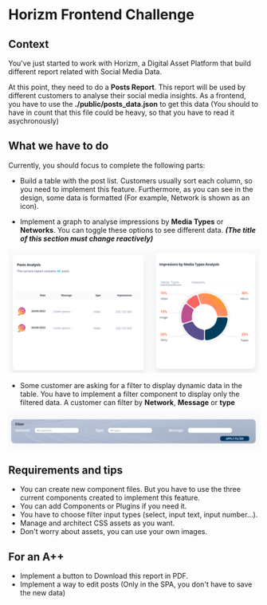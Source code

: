 # Horizm Frontend Challenge

## Context
You've just started to work with Horizm, a Digital Asset Platform that build different report related with Social Media Data.

At this point, they need to do a **Posts Report**. This report will be used by different customers to analyse their social media insights. As a frontend, you have to use the **./public/posts_data.json** to get this data (You should to have in count that this file could be heavy, so that you have to read it asychronously)

## What we have to do
Currently, you should focus to complete the following parts:
- Build a table with the post list. Customers usually sort each column, so you need to implement this feature. Furthermore, as you can see in the design, some data is formatted (For example, Network is shown as an icon).

- Implement a graph to analyse impressions by **Media Types** or **Networks**. You can toggle these options to see different data. ***(The title of this section must change reactively)***

![alt text](./readme_images/dashboard.png)

- Some customer are asking for a filter to display dynamic data in the table. You have to implement a filter component to display only the filtered data. A customer can filter by **Network**, **Message** or **type** 

![alt text](./readme_images/filter.png)

## Requirements and tips
- You can create new component files. But you have to use the three current components created to implement this feature.
- You can add Components or Plugins if you need it.
- You have to choose  filter input types (select, input text, input number...).
- Manage and architect CSS assets as you want.
- Don't worry about assets, you can use your own images.

## For an A++
- Implement a button to Download this report in PDF.
- Implement a way to edit posts (Only in the SPA, you don't have to save the new data)